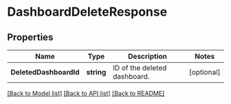 # DashboardDeleteResponse

## Properties

Name | Type | Description | Notes
------------ | ------------- | ------------- | -------------
**DeletedDashboardId** | **string** | ID of the deleted dashboard. | [optional] 

[[Back to Model list]](../README.md#documentation-for-models) [[Back to API list]](../README.md#documentation-for-api-endpoints) [[Back to README]](../README.md)


